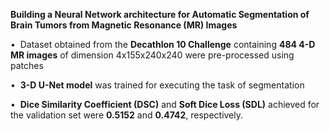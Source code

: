 **Building a Neural Network architecture for Automatic Segmentation of Brain Tumors from Magnetic Resonance (MR) Images**

•  Dataset obtained from the **Decathlon 10 Challenge** containing **484 4-D MR images** of dimension 4x155x240x240 were pre-processed using patches

•  **3-D U-Net model** was trained for executing the task of segmentation

•  **Dice Similarity Coefficient (DSC)** and **Soft Dice Loss (SDL)** achieved for the validation set were **0.5152** and **0.4742**, respectively.
